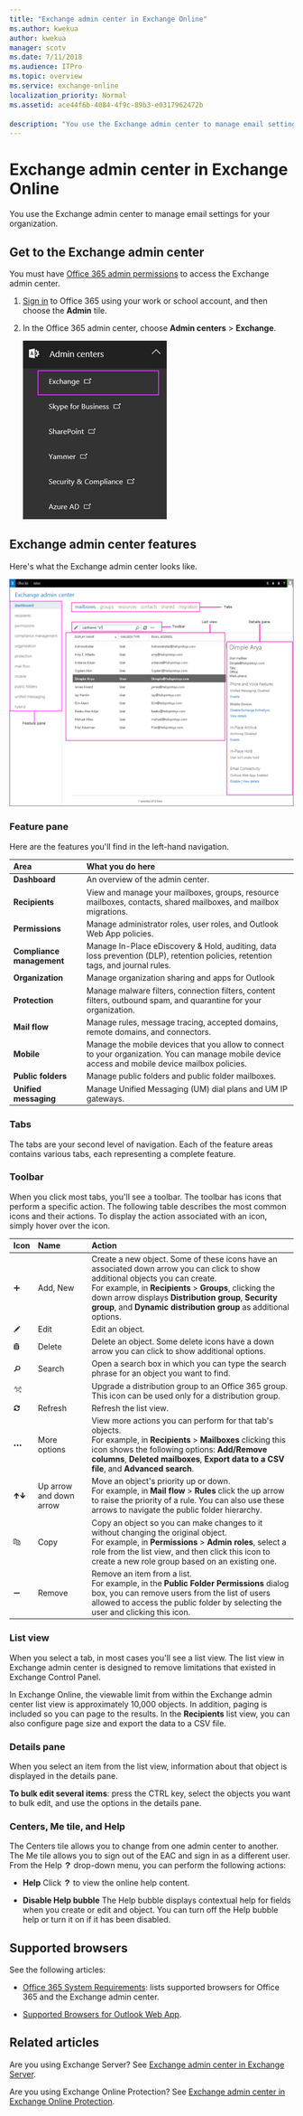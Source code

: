 ```yaml
---
title: "Exchange admin center in Exchange Online"
ms.author: kwekua
author: kwekua
manager: scotv
ms.date: 7/11/2018
ms.audience: ITPro
ms.topic: overview
ms.service: exchange-online
localization_priority: Normal
ms.assetid: ace44f6b-4084-4f9c-89b3-e0317962472b

description: "You use the Exchange admin center to manage email settings for your organization."
---
```


# Exchange admin center in Exchange Online

You use the Exchange admin center to manage email settings for your organization.
  
## Get to the Exchange admin center

You must have [Office 365 admin permissions](https://go.microsoft.com/fwlink/p/?LinkID=255444) to access the Exchange admin center. 
  
1. [Sign in](https://go.microsoft.com/fwlink/p/?LinkID=529144) to Office 365 using your work or school account, and then choose the **Admin** tile. 
    
2. In the Office 365 admin center, choose **Admin centers** \> **Exchange**.
    
    ![Get to the Exchange admin center](media/ae439954-b836-47fa-9d02-3709b93cdb10.jpg)
  
## Exchange admin center features

Here's what the Exchange admin center looks like.
  
![Common User Interface Elements of the EAC](media/ITPro_EXO_EAC_EACwCallouts.png)
  
### Feature pane

Here are the features you'll find in the left-hand navigation.
  
|**Area**|**What you do here**|
|:-----|:-----|
|**Dashboard** <br/> |An overview of the admin center.  <br/> |
|**Recipients** <br/> |View and manage your mailboxes, groups, resource mailboxes, contacts, shared mailboxes, and mailbox migrations.  <br/> |
|**Permissions** <br/> |Manage administrator roles, user roles, and Outlook Web App policies.  <br/> |
|**Compliance management** <br/> |Manage In-Place eDiscovery & Hold, auditing, data loss prevention (DLP), retention policies, retention tags, and journal rules.  <br/> |
|**Organization** <br/> |Manage organization sharing and apps for Outlook  <br/> |
|**Protection** <br/> |Manage malware filters, connection filters, content filters, outbound spam, and quarantine for your organization.  <br/> |
|**Mail flow** <br/> |Manage rules, message tracing, accepted domains, remote domains, and connectors.  <br/> |
|**Mobile** <br/> |Manage the mobile devices that you allow to connect to your organization. You can manage mobile device access and mobile device mailbox policies.  <br/> |
|**Public folders** <br/> |Manage public folders and public folder mailboxes.  <br/> |
|**Unified messaging** <br/> |Manage Unified Messaging (UM) dial plans and UM IP gateways.  <br/> |
   
### Tabs

The tabs are your second level of navigation. Each of the feature areas contains various tabs, each representing a complete feature.
  
### Toolbar

When you click most tabs, you'll see a toolbar. The toolbar has icons that perform a specific action. The following table describes the most common icons and their actions. To display the action associated with an icon, simply hover over the icon.
  
|**Icon**|**Name**|**Action**|
|:-----|:-----|:-----|
|![Add Icon](media/ITPro_EAC_AddIcon.gif)           <br/> |Add, New  <br/> |Create a new object. Some of these icons have an associated down arrow you can click to show additional objects you can create.  <br/> For example, in **Recipients** \> **Groups**, clicking the down arrow displays **Distribution group**, **Security group**, and **Dynamic distribution group** as additional options.  <br/> |
|![Edit icon](media/ITPro_EAC_EditIcon.gif)           <br/> |Edit  <br/> |Edit an object.  <br/> |
|![Delete icon](media/ITPro_EAC_DeleteIcon.gif)           <br/> |Delete  <br/> |Delete an object. Some delete icons have a down arrow you can click to show additional options.  <br/> |
|![Search icon](media/ITPro_EAC_.gif)           <br/> |Search  <br/> |Open a search box in which you can type the search phrase for an object you want to find.  <br/> |
|![Icon: Upgrade distribution group to Office 365 group](media/f48d2ecd-36e1-4ec1-a4eb-7c97a23d81dc.gif)           <br/> ||Upgrade a distribution group to an Office 365 group. This icon can be used only for a distribution group.  <br/> |
|![Refresh Icon](media/ITPro_EAC_RefreshIcon.gif)           <br/> |Refresh  <br/> |Refresh the list view.  <br/> |
|![More Options Icon](media/ITPro_EAC_MoreOptionsIcon.gif)           <br/> |More options  <br/> |View more actions you can perform for that tab's objects.  <br/> For example, in **Recipients** \> **Mailboxes** clicking this icon shows the following options: **Add/Remove columns**, **Deleted mailboxes**, **Export data to a CSV file**, and **Advanced search**.  <br/> |
|![Up Arrow Icon](media/ITPro_EAC_UpArrowIcon.gif)![Down Arrow Icon](media/ITPro_EAC_DownArrowIcon.gif)           <br/> |Up arrow and down arrow  <br/> |Move an object's priority up or down.  <br/>  For example, in **Mail flow** \> **Rules** click the up arrow to raise the priority of a rule. You can also use these arrows to navigate the public folder hierarchy.  <br/> |
|![Copy Icon](media/ITPro_EAC_CopyIcon.gif)           <br/> |Copy  <br/> |Copy an object so you can make changes to it without changing the original object.  <br/> For example, in **Permissions** \> **Admin roles**, select a role from the list view, and then click this icon to create a new role group based on an existing one.  <br/> |
|![Remove icon](media/ITPro_EAC_RemoveIcon.gif)           <br/> |Remove  <br/> |Remove an item from a list.  <br/> For example, in the **Public Folder Permissions** dialog box, you can remove users from the list of users allowed to access the public folder by selecting the user and clicking this icon.  <br/> |
   
### List view

When you select a tab, in most cases you'll see a list view. The list view in Exchange admin center is designed to remove limitations that existed in Exchange Control Panel.
  
In Exchange Online, the viewable limit from within the Exchange admin center list view is approximately 10,000 objects. In addition, paging is included so you can page to the results. In the **Recipients** list view, you can also configure page size and export the data to a CSV file. 
  
### Details pane

When you select an item from the list view, information about that object is displayed in the details pane.
  
 **To bulk edit several items**: press the CTRL key, select the objects you want to bulk edit, and use the options in the details pane. 
  
### Centers, Me tile, and Help

The Centers tile allows you to change from one admin center to another. The Me tile allows you to sign out of the EAC and sign in as a different user. From the Help ![Help Icon](media/ITPro_EAC_HelpIcon.gif) drop-down menu, you can perform the following actions: 
  
- **Help** Click ![Help Icon](media/ITPro_EAC_HelpIcon.gif) to view the online help content. 
    
- **Disable Help bubble** The Help bubble displays contextual help for fields when you create or edit and object. You can turn off the Help bubble help or turn it on if it has been disabled. 
    
## Supported browsers
<a name="SB"> </a>

See the following articles:
  
- [Office 365 System Requirements](https://go.microsoft.com/fwlink/p/?LinkID=402699): lists supported browsers for Office 365 and the Exchange admin center.
    
- [Supported Browsers for Outlook Web App](https://go.microsoft.com/fwlink/p/?LinkId=402700).
    
## Related articles
<a name="SB"> </a>

Are you using Exchange Server? See [Exchange admin center in Exchange Server](https://technet.microsoft.com/library/a9aea11a-6ba3-4f4a-a76e-79072e7cfc7d.aspx).
  
Are you using Exchange Online Protection? See [Exchange admin center in Exchange Online Protection](https://technet.microsoft.com/library/97921f0e-832f-40c7-b56d-414faede5191.aspx).
  

